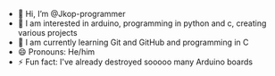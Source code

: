 - 👋 Hi, I’m @Jkop-programmer
- 👀 I am interested in arduino, programming in python and c, creating various projects
- 🌱 I am currently learning Git and GitHub and programming in C
- 😄 Pronouns: He/him
- ⚡ Fun fact: I've already destroyed sooooo many Arduino boards
